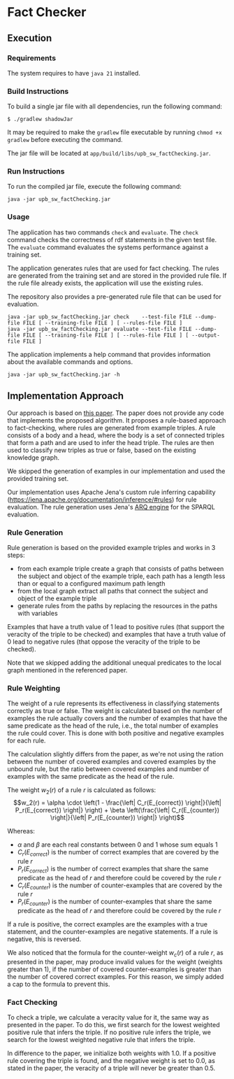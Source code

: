 # Fact Checker

## Execution

### Requirements

The system requires to have `java 21` installed.

### Build Instructions

To build a single jar file with all dependencies, run the following command:

```shell
$ ./gradlew shadowJar
```

It may be required to make the `gradlew` file executable by running `chmod +x gradlew` before executing the command.

The jar file will be located at `app/build/libs/upb_sw_factChecking.jar`.

### Run Instructions

To run the compiled jar file, execute the following command:

```shell
java -jar upb_sw_factChecking.jar
```

### Usage

The application has two commands `check` and `evaluate`.
The `check` command checks the correctness of rdf statements in the given test file.
The `evaluate` command evaluates the systems performance against a training set.

The application generates rules that are used for fact checking.
The rules are generated from the training set and are stored in the provided rule file.
If the rule file already exists, the application will use the existing rules.

The repository also provides a pre-generated rule file that can be used for evaluation.

```shell
java -jar upb_sw_factChecking.jar check    --test-file FILE --dump-file FILE [ --training-file FILE ] [ --rules-file FILE ]
java -jar upb_sw_factChecking.jar evaluate --test-file FILE --dump-file FILE [ --training-file FILE ] [ --rules-file FILE ] [ --output-file FILE ]
```

The application implements a help command that provides information about the available commands and options.

```shell
java -jar upb_sw_factChecking.jar -h
```

## Implementation Approach

Our approach is based on [this paper](https://aclanthology.org/2020.coling-main.147.pdf).
The paper does not provide any code that implements the proposed algorithm.
It proposes a rule-based approach to fact-checking, where rules are generated from example triples.
A rule consists of a body and a head,
where the body is a set of connected triples that form a path and are used to infer the head triple.
The rules are then used to classify new triples as true or false, based on the existing knowledge graph.

We skipped the generation of examples in our implementation and used the provided training set.

Our implementation uses Apache Jena's custom rule inferring capability
(https://jena.apache.org/documentation/inference/#rules) for rule evaluation.
The rule generation uses Jena's [ARQ engine](https://jena.apache.org/documentation/query/index.html) for the SPARQL evaluation.

### Rule Generation

Rule generation is based on the provided example triples and works in 3 steps:

- from each example triple create a graph that consists of paths between the subject and object of the example triple, each path has a length less than or equal to a configured maximum path length
- from the local graph extract all paths that connect the subject and object of the example triple
- generate rules from the paths by replacing the resources in the paths with variables

Examples that have a truth value of $1$ lead to positive rules (that support the veracity of the triple to be checked)
and examples that have a truth value of $0$ lead to negative rules (that oppose the veracity of the triple to be checked).

Note that we skipped adding the additional unequal predicates to the local graph mentioned in the referenced paper.

### Rule Weighting

The weight of a rule represents its effectiveness in classifying statements correctly as true or false.
The weight is calculated based on the number of examples
the rule actually covers and the number of examples that have the same predicate as the head of the rule,
i.e., the total number of examples the rule could cover.
This is done with both positive and negative examples for each rule.

The calculation slightly differs from the paper, as we're not using the ration between the number of
covered examples and covered examples by the unbound rule, 
but the ratio between covered examples and number of examples with the same predicate as the head of the rule.

The weight $w_2(r)$ of a rule $r$ is calculated as follows:
$$w_2(r) = \alpha \cdot \left(1 - \frac{\left| C_r(E_{correct}) \right|}{\left| P_r(E_{correct}) \right|} \right) + \beta \left(\frac{\left| C_r(E_{counter}) \right|}{\left| P_r(E_{counter}) \right|} \right)$$

Whereas:
- $\alpha$ and $\beta$ are each real constants between $0$ and $1$ whose sum equals $1$
- $C_r(E_{correct})$ is the number of correct examples that are covered by the rule $r$
- $P_r(E_{correct})$ is the number of correct examples that share the same predicate as the head of $r$ and therefore could be covered by the rule $r$
- $C_r(E_{counter})$ is the number of counter-examples that are covered by the rule $r$
- $P_r(E_{counter})$ is the number of counter-examples that share the same predicate as the head of $r$ and therefore could be covered by the rule $r$

If a rule is positive,
the correct examples are the examples with a true statement, and the counter-examples are negative statements.
If a rule is negative, this is reversed.

We also noticed that the formula for the counter-weight $w_c(r)$ of a rule $r$, 
as presented in the paper, may produce invalid values for the weight (weights greater than $1$),
if the number of covered counter-examples is greater than the number of covered correct examples.
For this reason, we simply added a cap to the formula to prevent this.

### Fact Checking

To check a triple, we calculate a veracity value for it, the same way as presented in the paper.
To do this, 
we first search for the lowest weighted positive rule that infers the triple.
If no positive rule infers the triple, we search for the lowest weighted negative rule that infers the triple.

In difference to the paper, we initialize both weights with $1.0$.
If a positive rule covering the triple is found, and the negative weight is set to $0.0$,
as stated in the paper, the veracity of a triple will never be greater than $0.5$.
